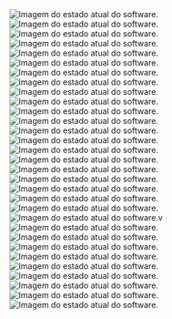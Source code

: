 <img src="screenshots/1.png" alt="Imagem do estado atual do software.">
<img src="screenshots/2.png" alt="Imagem do estado atual do software.">
<img src="screenshots/3.png" alt="Imagem do estado atual do software.">
<img src="screenshots/4.png" alt="Imagem do estado atual do software.">
<img src="screenshots/5.png" alt="Imagem do estado atual do software.">
<img src="screenshots/6.png" alt="Imagem do estado atual do software.">
<img src="screenshots/7.png" alt="Imagem do estado atual do software.">
<img src="screenshots/8.png" alt="Imagem do estado atual do software.">
<img src="screenshots/9.png" alt="Imagem do estado atual do software.">
<img src="screenshots/10.png" alt="Imagem do estado atual do software.">
<img src="screenshots/11.png" alt="Imagem do estado atual do software.">
<img src="screenshots/12.png" alt="Imagem do estado atual do software.">
<img src="screenshots/13.png" alt="Imagem do estado atual do software.">
<img src="screenshots/14.png" alt="Imagem do estado atual do software.">
<img src="screenshots/15.png" alt="Imagem do estado atual do software.">
<img src="screenshots/16.png" alt="Imagem do estado atual do software.">
<img src="screenshots/17.png" alt="Imagem do estado atual do software.">
<img src="screenshots/18.png" alt="Imagem do estado atual do software.">
<img src="screenshots/19.png" alt="Imagem do estado atual do software.">
<img src="screenshots/20.png" alt="Imagem do estado atual do software.">
<img src="screenshots/21.png" alt="Imagem do estado atual do software.">
<img src="screenshots/22.png" alt="Imagem do estado atual do software.">v
<img src="screenshots/23.png" alt="Imagem do estado atual do software.">
<img src="screenshots/24.png" alt="Imagem do estado atual do software.">
<img src="screenshots/25.png" alt="Imagem do estado atual do software.">
<img src="screenshots/26.png" alt="Imagem do estado atual do software.">
<img src="screenshots/27.png" alt="Imagem do estado atual do software.">
<img src="screenshots/28.png" alt="Imagem do estado atual do software.">
<img src="screenshots/29.png" alt="Imagem do estado atual do software.">
<img src="screenshots/30.png" alt="Imagem do estado atual do software.">
<img src="screenshots/31.png" alt="Imagem do estado atual do software.">
